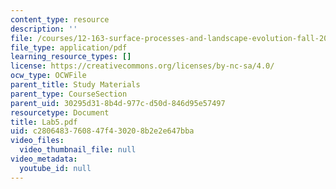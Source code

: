 ```yaml
---
content_type: resource
description: ''
file: /courses/12-163-surface-processes-and-landscape-evolution-fall-2004/c2806483760847f430208b2e2e647bba_Lab5.pdf
file_type: application/pdf
learning_resource_types: []
license: https://creativecommons.org/licenses/by-nc-sa/4.0/
ocw_type: OCWFile
parent_title: Study Materials
parent_type: CourseSection
parent_uid: 30295d31-8b4d-977c-d50d-846d95e57497
resourcetype: Document
title: Lab5.pdf
uid: c2806483-7608-47f4-3020-8b2e2e647bba
video_files:
  video_thumbnail_file: null
video_metadata:
  youtube_id: null
---
```

